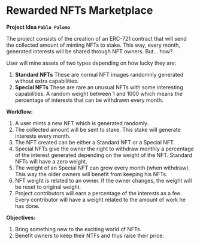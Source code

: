 # Rewarded NFTs Marketplace
**Project Idea `Pablo Palomo`**

The project consists of the creation of an ERC-721 contract that will send the collected amount of minting NFTs to stake. This way, every month, generated interests will be shared through NFT owners. But... how?

User will mine assets of two types depending on how lucky they are:
1. **Standard NFTs** These are normal NFT images randomnly generated without extra capabilities.
2. **Special NFTs** These are rare an unusual NFTs with some interesting capabilities. A random weight between 1 and 1000 which means the percentage of interests that can be withdrawn every month.

**Workflow:** 
1. A user mints a new NFT which is generated randomly.
2. The collected amount will be sent to stake. This stake will generate interests every month.
3. The NFT created can be either a Standard NFT or a Special NFT.
5. Special NFTs give the owner the right to withdraw monthly a percentage of the interest generated depending on the weight of the NFT. Standard NFTs will have a zero weight.
6. The weight of an Special NFT can grow every month (when withdraw). This way the older owners will benefit from keeping his NFTs. 
7. NFT weight is related to an owner. If the owner changes, the weight will be reset to original weight.
8. Project contributors will earn a percentage of the interests as a fee. Every contributor will have a weight related to the amount of work he has done.

**Objectives:** 
1. Bring something new to the exciting world of NFTs.
2. Benefit owners to keep their NTFs and thus raise their price.
